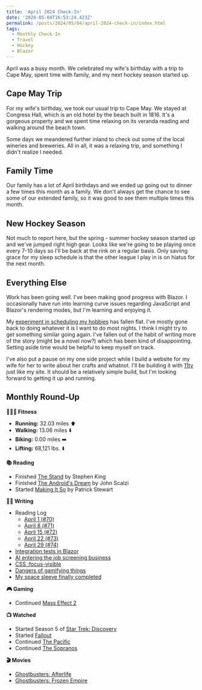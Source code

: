 ```yaml
---
title: 'April 2024 Check-In'
date: '2024-05-04T16:53:24.423Z'
permalink: /posts/2024/05/04/april-2024-check-in/index.html
tags:
  - Monthly Check-In
  - Travel
  - Hockey
  - Blazor
---
```


April was a busy month. We celebrated my wife's birthday with a trip to Cape May, spent time with family, and my next hockey season started up.
<!-- excerpt -->

## Cape May Trip

For my wife's birthday, we took our usual trip to Cape May. We stayed at Congress Hall, which is an old hotel by the beach built in 1816. It's a gorgeous property and we spent time relaxing on its veranda reading and walking around the beach town.

Some days we meandered further inland to check out some of the local wineries and breweries. All in all, it was a relaxing trip, and something I didn't realize I needed.

## Family Time

Our family has a lot of April birthdays and we ended up going out to dinner a few times this month as a family. We don't always get the chance to see some of our extended family, so it was good to see them multiple times this month.

## New Hockey Season

Not much to report here, but the spring - summer hockey season started up and we've jumped right high gear. Looks like we're going to be playing once every 7-10 days so I'll be back at the rink on a regular basis. Only saviing grace for my sleep schedule is that the other league I play in is on hiatus for the next month.

## Everything Else

Work has been going well. I've been making good progress with Blazor. I occasionally have run into learning curve issues regarding JavaScript and Blazor's rendering modes, but I'm learning and enjoying it.

My [experiment in scheduling my hobbies](https://kpwags.com/posts/2024/02/08/scheduling-my-hobbies/) has fallen flat. I've mostly gone back to doing whatever it is I want to do most nights. I think I might try to get something similar going again. I've fallen out of the habit of writing more of the story (might be a novel now?) which has been kind of disappointing. Setting aside time would be helpful to keep myself on track.

I've also put a pause on my one side project while I build a website for my wife for her to write about her crafts and whatnot. I'll be building it with [11ty](https://www.11ty.dev/) just like my site. It should be a relatively simple build, but I'm looking forward to getting it up and running.

## Monthly Round-Up

**🏃🏼‍♂️ Fitness**

- **Running:** 32.03 miles ⬆️
- **Walking:** 13.06 miles ⬇️
- **Biking:** 0.00 miles ➡️
- **Lifting:** 68,121 lbs. ⬇️

**📚 Reading**

- Finished [The Stand](https://bookshop.org/p/books/the-stand-stephen-king/8197596?ean=9780307947307) by Stephen King
- Finished [The Android's Dream](https://bookshop.org/p/books/the-android-s-dream-john-scalzi/7103015?ean=9781250174758) by John Scalzi
- Started [Making It So](https://bookshop.org/p/books/making-it-so-a-memoir-patrick-stewart/19811025?ean=9781982167738) by Patrick Stewart

**✍🏻 Writing**

- Reading Log
  - [April 1 (#70)](https://kpwags.com/reading-log/70/)
  - [April 8 (#71)](https://kpwags.com/reading-log/71/)
  - [April 15 (#72)](https://kpwags.com/reading-log/72/)
  - [April 22 (#73)](https://kpwags.com/reading-log/73/)
  - [April 29 (#74)](https://kpwags.com/reading-log/74/)
- [Integration tests in Blazor](https://kpwags.com/posts/2024/04/05/what-i-learned-integration-testing-blazor/)
- [AI entering the job screening business](https://kpwags.com/posts/2024/04/09/ai-enters-the-job-screening-game/)
- [CSS :focus-visible](https://kpwags.com/posts/2024/04/12/what-i-learned-focus-visible/)
- [Dangers of gamifying things](https://kpwags.com/posts/2024/04/24/the-perils-of-gamification/)
- [My space sleeve finally completed](https://kpwags.com/posts/2024/04/29/my-space-sleeve-is-complete/)

**🎮 Gaming**

- Continued [Mass Effect 2](https://www.ea.com/games/mass-effect)

**📺 Watched**

- Started Season 5 of [Star Trek: Discovery](https://www.imdb.com/title/tt5171438/)
- Started [Fallout](https://www.imdb.com/title/tt12637874/)
- Continued [The Pacific](https://www.imdb.com/title/tt0374463/)
- Continued [The Sopranos](https://www.imdb.com/title/tt0141842/)

**🎬 Movies**

- [Ghostbusters: Afterlife](https://www.imdb.com/title/tt4513678/)
- [Ghostbusters: Frozen Empire](https://www.imdb.com/title/tt21235248)